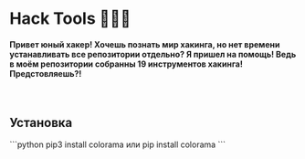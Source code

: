 # Hack Tools 🔹🐍🔹
<h4>Привет юный хакер! Хочешь познать мир хакинга, но нет времени устанавливать все репозитории отдельно? Я пришел на помощь! Ведь в моём репозитории собранны 19 инструментов хакинга! Предстовляешь?!</h4>
<br>
<h2>Установка</h2>
```python
pip3 install colorama или pip install colorama
```

